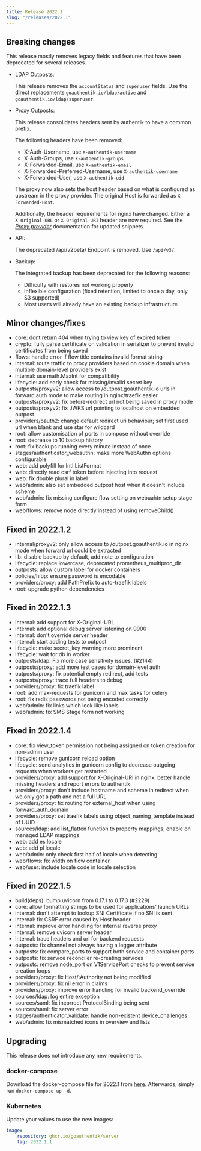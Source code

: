 ```yaml
---
title: Release 2022.1
slug: "/releases/2022.1"
---
```


## Breaking changes

This release mostly removes legacy fields and features that have been deprecated for several releases.

-   LDAP Outposts:

    This release removes the `accountStatus` and `superuser` fields. Use the direct replacements `goauthentik.io/ldap/active` and `goauthentik.io/ldap/superuser`.

-   Proxy Outposts:

    This release consolidates headers sent by authentik to have a common prefix.

    The following headers have been removed:

    -   X-Auth-Username, use `X-authentik-username`
    -   X-Auth-Groups, use `X-authentik-groups`
    -   X-Forwarded-Email, use `X-authentik-email`
    -   X-Forwarded-Preferred-Username, use `X-authentik-username`
    -   X-Forwarded-User, use `X-authentik-uid`

    The proxy now also sets the host header based on what is configured as upstream in the proxy provider. The original Host is forwarded as `X-Forwarded-Host`.

    Additionally, the header requirements for nginx have changed. Either a `X-Original-URL` or `X-Original-URI` header are now required. See the [_Proxy provider_](../providers/proxy/forward_auth) documentation for updated snippets.

-   API:

    The deprecated /api/v2beta/ Endpoint is removed. Use `/api/v3/`.

-   Backup:

    The integrated backup has been deprecated for the following reasons:

    -   Difficulty with restores not working properly
    -   Inflexible configuration (fixed retention, limited to once a day, only S3 supported)
    -   Most users will already have an existing backup infrastructure

## Minor changes/fixes

-   core: dont return 404 when trying to view key of expired token
-   crypto: fully parse certificate on validation in serializer to prevent invalid certificates from being saved
-   flows: handle error if flow title contains invalid format string
-   internal: route traffic to proxy providers based on cookie domain when multiple domain-level providers exist
-   internal: use math.MaxInt for compatibility
-   lifecycle: add early check for missing/invalid secret key
-   outposts/proxyv2: allow access to /outpost.goauthentik.io urls in forward auth mode to make routing in nginx/traefik easier
-   outposts/proxyv2: fix before-redirect url not being saved in proxy mode
-   outposts/proxyv2: fix JWKS url pointing to localhost on embedded outpost
-   providers/oauth2: change default redirect uri behaviour; set first used url when blank and use star for wildcard
-   root: allow customisation of ports in compose without override
-   root: decrease to 10 backup history
-   root: fix backups running every minute instead of once
-   stages/authenticator_webauthn: make more WebAuthn options configurable
-   web: add polyfill for Intl.ListFormat
-   web: directly read csrf token before injecting into request
-   web: fix double plural in label
-   web/admin: also set embedded outpost host when it doesn't include scheme
-   web/admin: fix missing configure flow setting on webuahtn setup stage form
-   web/flows: remove node directly instead of using removeChild()

## Fixed in 2022.1.2

-   internal/proxyv2: only allow access to /outpost.goauthentik.io in nginx mode when forward url could be extracted
-   lib: disable backup by default, add note to configuration
-   lifecycle: replace lowercase, deprecated prometheus_multiproc_dir
-   outposts: allow custom label for docker containers
-   policies/hibp: ensure password is encodable
-   providers/proxy: add PathPrefix to auto-traefik labels
-   root: upgrade python dependencies

## Fixed in 2022.1.3

-   internal: add support for X-Original-URL
-   internal: add optional debug server listening on 9900
-   internal: don't override server header
-   internal: start adding tests to outpost
-   lifecycle: make secret_key warning more prominent
-   lifecycle: wait for db in worker
-   outposts/ldap: Fix more case sensitivity issues. (#2144)
-   outposts/proxy: add more test cases for domain-level auth
-   outposts/proxy: fix potential empty redirect, add tests
-   outposts/proxy: trace full headers to debug
-   providers/proxy: fix traefik label
-   root: add max-requests for gunicorn and max tasks for celery
-   root: fix redis passwords not being encoded correctly
-   web/admin: fix links which look like labels
-   web/admin: fix SMS Stage form not working

## Fixed in 2022.1.4

-   core: fix view_token permission not being assigned on token creation for non-admin user
-   lifecycle: remove gunicorn reload option
-   lifecycle: send analytics in gunicorn config to decrease outgoing requests when workers get restarted
-   providers/proxy: add support for X-Original-URI in nginx, better handle missing headers and report errors to authentik
-   providers/proxy: don't include hostname and scheme in redirect when we only got a path and not a full URL
-   providers/proxy: fix routing for external_host when using forward_auth_domain
-   providers/proxy: set traefik labels using object_naming_template instead of UUID
-   sources/ldap: add list_flatten function to property mappings, enable on managed LDAP mappings
-   web: add es locale
-   web: add pl locale
-   web/admin: only check first half of locale when detecting
-   web/flows: fix width on flow container
-   web/user: include locale code in locale selection

## Fixed in 2022.1.5

-   build(deps): bump uvicorn from 0.17.1 to 0.17.3 (#2229)
-   core: allow formatting strings to be used for applications' launch URLs
-   internal: don't attempt to lookup SNI Certificate if no SNI is sent
-   internal: fix CSRF error caused by Host header
-   internal: improve error handling for internal reverse proxy
-   internal: remove uvicorn server header
-   internal: trace headers and url for backend requests
-   outposts: fix channel not always having a logger attribute
-   outposts: fix compare_ports to support both service and container ports
-   outposts: fix service reconciler re-creating services
-   outposts: remove node_port on V1ServicePort checks to prevent service creation loops
-   providers/proxy: fix Host/:Authority not being modified
-   providers/proxy: fix nil error in claims
-   providers/proxy: improve error handling for invalid backend_override
-   sources/ldap: log entire exception
-   sources/saml: fix incorrect ProtocolBinding being sent
-   sources/saml: fix server error
-   stages/authenticator_validate: handle non-existent device_challenges
-   web/admin: fix mismatched icons in overview and lists

## Upgrading

This release does not introduce any new requirements.

### docker-compose

Download the docker-compose file for 2022.1 from [here](https://goauthentik.io/version/2022.1/docker-compose.yml). Afterwards, simply run `docker-compose up -d`.

### Kubernetes

Update your values to use the new images:

```yaml
image:
    repository: ghcr.io/goauthentik/server
    tag: 2022.1.1
```

